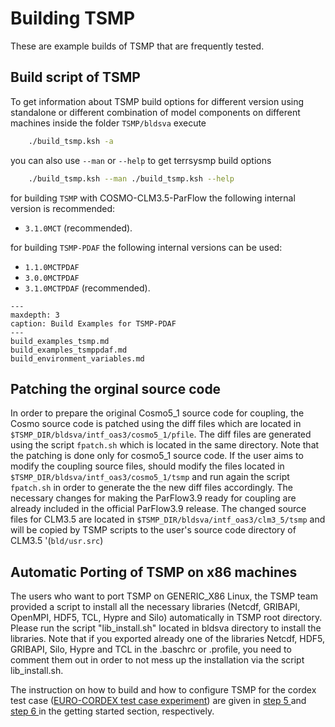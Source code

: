 # Building TSMP #

These are example builds of TSMP that are frequently tested.
	
## Build script of TSMP

To get information about TSMP build options for different version
using standalone or different combination of model components on
different machines inside the folder `TSMP/bldsva` execute

``` bash
	./build_tsmp.ksh -a
```

you can also use `--man` or `--help` to get terrsysmp build options

``` bash
	./build_tsmp.ksh --man ./build_tsmp.ksh --help
```

for building `TSMP` with COSMO-CLM3.5-ParFlow the following internal version is recommended:
-   `3.1.0MCT` (recommended).

for building `TSMP-PDAF` the following internal versions can be used:
-   `1.1.0MCTPDAF`
-   `3.0.0MCTPDAF`
-   `3.1.0MCTPDAF` (recommended).

```{toctree} 
---
maxdepth: 3
caption: Build Examples for TSMP-PDAF
---
build_examples_tsmp.md
build_examples_tsmppdaf.md
build_environment_variables.md
```

## Patching the orginal source code 

In order to prepare the original Cosmo5_1 source code for coupling, the Cosmo source code is patched using the diff files which are located in `$TSMP_DIR/bldsva/intf_oas3/cosmo5_1/pfile`.
The diff files are generated using the script `fpatch.sh` which is located in the same directory. Note that the patching is done only for cosmo5_1 source code.
If the user aims to modify the coupling source files, should modify the files located in `$TSMP_DIR/bldsva/intf_oas3/cosmo5_1/tsmp` and run again the script `fpatch.sh` in order to generate the the new diff files accordingly.
The necessary changes for making the ParFlow3.9 ready for coupling are already included in the official ParFlow3.9 release.
The changed source files for CLM3.5 are located in  `$TSMP_DIR/bldsva/intf_oas3/clm3_5/tsmp` and will be copied by TSMP scripts to the user's source code directory of CLM3.5 '(`bld/usr.src`)

## Automatic Porting of TSMP on x86 machines

The users who want to port TSMP on GENERIC_X86 Linux, the TSMP team provided a script to install all the necessary libraries (Netcdf, GRIBAPI, OpenMPI, HDF5, TCL, Hypre and Silo) automatically in TSMP root directory. Please run the script "lib_install.sh" located in bldsva directory to install the libraries. Note that if you exported already one of the libraries Netcdf, HDF5, GRIBAPI, Silo, Hypre and TCL in the .baschrc or .profile, you need to comment them out in order to not mess up the installation via the script lib_install.sh.

The instruction on how to build and how to configure TSMP for the cordex test case ([EURO-CORDEX test case experiment](./gettingstarted.md/#the-fully-coupled-pan-european-euro-cordex-evaluation-experiment-with-tsmp)) are given in [step 5 ](./gettingstarted.md/#step-5-build-tsmp-interface-and-component-models) and [step 6 ](./gettingstarted.md/#step-6-setup-and-configuration-of-the-respective-usage-and-test-case) in the getting started section, respectively.